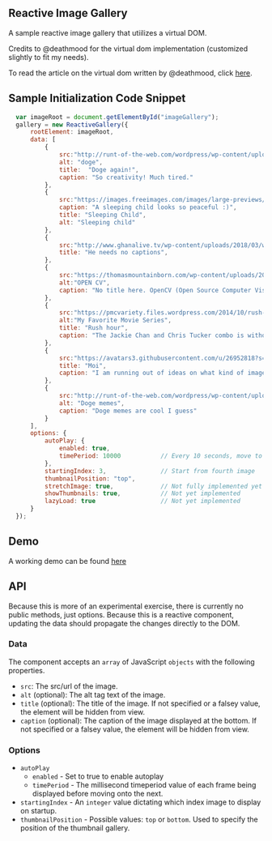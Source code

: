 ## Reactive Image Gallery

A sample reactive image gallery that utiilizes a virtual DOM. 

Credits to @deathmood for the virtual dom implementation (customized slightly to fit my needs). 

To read the article on the virtual dom written by @deathmood, click [here](https://medium.com/@deathmood/write-your-virtual-dom-2-props-events-a957608f5c76).

## Sample Initialization Code Snippet

```JavaScript
  var imageRoot = document.getElementById("imageGallery");
  gallery = new ReactiveGallery({
      rootElement: imageRoot,
      data: [
          {
              src:"http://runt-of-the-web.com/wordpress/wp-content/uploads/2013/11/doge-meme-plant.jpg",
              alt: "doge",
              title:  "Doge again!",
              caption: "So creativity! Much tired."
          },
          {
              src:"https://images.freeimages.com/images/large-previews/310/resting-peacefully-1574880.jpg",
              caption: "A sleeping child looks so peaceful :)",
              title: "Sleeping Child",
              alt: "Sleeping child"
          },
          {
              src:"http://www.ghanalive.tv/wp-content/uploads/2018/03/web-mr-bean-atkinson-bbc-uk.jpg",
              title: "He needs no captions",
          },
          {
              src:"https://thomasmountainborn.com/wp-content/uploads/2016/09/Unity-OpenCV.png",
              alt:"OPEN CV",
              caption: "No title here. OpenCV (Open Source Computer Vision Library) is released under a BSD license and hence it’s free for both academic and commercial use."
          },
          {
              src:"https://pmcvariety.files.wordpress.com/2014/10/rush-hour-tv-show.jpg?w=1000&h=563&crop=1",
              alt:"My Favorite Movie Series",
              title: "Rush hour",
              caption: "The Jackie Chan and Chris Tucker combo is without a doubt, my favorite combination in any Movie that I've ever watched."
          },
          {
              src:"https://avatars3.githubusercontent.com/u/26952818?s=460&v=4",
              title: "Moi",
              caption: "I am running out of ideas on what kind of images to add."
          },
          {
              src:"http://runt-of-the-web.com/wordpress/wp-content/uploads/2013/11/doge-dj.jpg",
              alt: "Doge memes",
              caption: "Doge memes are cool I guess"
          }
      ],
      options: {
          autoPlay: {
              enabled: true,
              timePeriod: 10000           // Every 10 seconds, move to the next item
          },
          startingIndex: 3,               // Start from fourth image
          thumbnailPosition: "top",
          stretchImage: true,             // Not fully implemented yet
          showThumbnails: true,           // Not yet implemented
          lazyLoad: true                  // Not yet implemented
      }
  });
```

## Demo

A working demo can be found [here](https://jwlee89.github.io/bov-web-components/reactive-image-gallery/)

## API 

Because this is more of an experimental exercise, there is currently no public methods, just options. Because this is a reactive component,
updating the data should propagate the changes directly to the DOM.

### Data

The component accepts an `array` of JavaScript `objects` with the following properties.

* `src`: The src/url of the image.
* `alt` (optional): The alt tag text of the image.
* `title` (optional): The title of the image. If not specified or a falsey value, the element will be hidden from view.
* `caption` (optional): The caption of the image displayed at the bottom. If not specified or a falsey value, the element will be hidden from view.


### Options

* `autoPlay`
  * `enabled` - Set to true to enable autoplay
  * `timePeriod` - The millisecond timeperiod value of each frame being displayed before moving onto the next.
* `startingIndex` - An `integer` value dictating which index image to display on startup.
* `thumbnailPosition` - Possible values: `top` or `bottom`. Used to specify the position of the thumbnail gallery.
